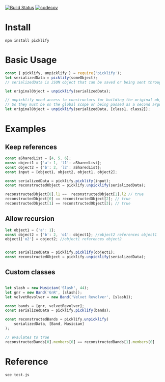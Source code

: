 
[![Build Status](https://travis-ci.org/lwoites/picklify.svg?branch=master)](https://travis-ci.org/lwoites/picklify)
[![codecov](https://codecov.io/gh/lwoites/picklify/branch/master/graph/badge.svg)](https://codecov.io/gh/lwoites/picklify)

Install
=======
    npm install picklify

Basic Usage
=======

```javascript
const { picklify, unpicklify } = require('picklify');
let serializedData = picklify(someObject);
// serializedData is JSON object that can be saved or being sent through the network

let originalObject = unpicklify(serializedData);

// unpicklify need access to constructors for building the original objects.
// So they must be on the global scope or being passed as a second argument to // unpicklify
let originalObject = unpicklify(serializedData, [class1, class2]);
```

Examples
=======

Keep references
--------------

```javascript
const aSharedList = [4, 5, 6];
const object1 = {'a': 1, 'l1': aSharedList};
const object2 = {'b': 2, 'l2': aSharedList};
const input = [object1, object2, object1, object2];

const serializedData = picklify.picklify(input);
const reconstructedObject = picklify.unpicklify(serializedData);

reconstructedObject[0].l1 ==  reconstructedObject[1].l2 // true
reconstructedObject[0] == reconstructedObject[2]; // true
reconstructedObject[1] == reconstructedObject[3]; // true
```

Allow recursion
---------------

```javascript
let object1 = {'a': 1};
const object2 = {'b': 2, 'o1': object1}; //object2 references object1
object1['o2'] = object2; //object1 references object2


const serializedData = picklify.picklify(object1);
const reconstructedObject = picklify.unpicklify(serializedData);
```

Custom classes
--------------

```javascript

let slash = new Musician('Slash', 44);
let gnr = new Band('GnR', [slash]);
let velvetRevolver = new Band('Velvet Revolver', [slash]);

const bands = [gnr, velvetRevolver];
const serializedData = picklify.picklify(bands);

const reconstructedBands = picklify.unpicklify(
    serializedData, [Band, Musician]
);

// evaulates to true
reconstructedBands[0].members[0] == reconstructedBands[1].members[0]
```

Reference
=======
    see test.js